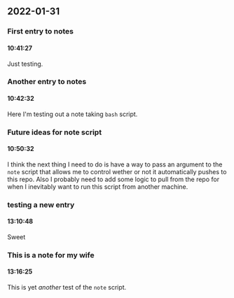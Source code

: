 ## 2022-01-31

### **First entry to notes**
#### 10:41:27

Just testing.

### **Another entry to notes**
#### 10:42:32

Here I'm testing out a note taking `bash` script.

### **Future ideas for note script**
#### 10:50:32

I think the next thing I need to do is have a way to pass an argument to the `note` script that allows me to control wether or not it automatically pushes to this repo. Also I probably need to add some logic to pull from the repo for when I inevitably want to run this script from another machine.

### **testing a new entry**
#### 13:10:48

Sweet

### **This is a note for my wife**
#### 13:16:25

This is yet _another_ test of the `note` script.
